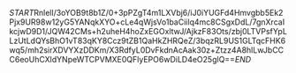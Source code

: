 $START$Rnlell/3oYOB9t8b1Z/0+3pPZgT4m1LXVbj6/iJ0iYUGFd4Hmvgbb5Ek2Pjx9UR98w12yG5YANqkXYO+cLe4qWjsVo1baCiilq4mc8CSgxDdL/7gnXrcaIkcjwD9D1/JQW42CMs+h2uheH4hoZxEGOxltwJ/AjkzF83Ots/zbj0LTVPsfYpLLzUtLdQYsBhO1vT83qKY8Ccz9tZB1QaHkZHRQeZ/3bqzRL9US1GLTqcFHK6wq5/mh2sirXDVYXzDDKm/X3RdfyL0DvFkdnAcAak30z+Ztzz4A8hlLwJbCCC6eoUhCXldYNpeWTCPVMXE0QFlyEPO6wDiLD4eO25glQ==$END$